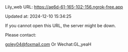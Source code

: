 Lily_web URL: https://ae6d-61-165-102-156.ngrok-free.app

Updated at: 2024-12-10 15:34:25

If you cannot open this URL, the server might be down.

Please contact: 

goley04@foxmail.com Or Wechat:GL_yeaH